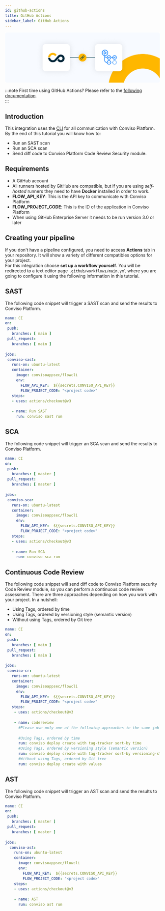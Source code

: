 ```yaml
---
id: github-actions
title: GitHub Actions
sidebar_label: GitHub Actions
---
```


<div style={{textAlign: 'center'}}>

![img](../../static/img/github-actions.png)

</div>

:::note
First time using GitHub Actions? Please refer to the [following documentation](https://docs.github.com/en/actions).  
:::

## Introduction

This integration uses the [CLI](../cli/installation) for all communication with Conviso Platform.  
By the end of this tutorial you will know how to:
- Run an SAST scan
- Run an SCA scan
- Send diff code to Conviso Platform Code Review Security module.

## Requirements
- A GitHub account
- All runners hosted by GitHub are compatible, but if you are using *self-hosted* runners they need to have **Docker** installed in order to work.
- **FLOW_API_KEY**: This is the API key to communicate with Conviso Platform
- **FLOW_PROJECT_CODE**: This is the ID of the application in Conviso Platform
- When using GitHub Enterprise Server it needs to be run version 3.0 or later

## Creating your pipeline
If you don't have a pipeline configured, you need to access **Actions** tab in your repository. It will show a variety of different compatibles options for your project.  
For this integration choose **set up a workflow yourself**. You will be redirected to a text editor page ```.github/workflows/main.yml``` where you are going to configure it using the following information in this tutorial.

### 
## SAST
The following code snippet will trigger a SAST scan and send the results to Conviso Platform.

```yml
name: CI
on:
 push:
   branches: [ main ]
 pull_request:
   branches: [ main ]

jobs:
 conviso-sast:
   runs-on: ubuntu-latest
   container:
     image: convisoappsec/flowcli
     env:
       FLOW_API_KEY:  ${{secrets.CONVISO_API_KEY}}
       FLOW_PROJECT_CODE: "<project code>"
   steps:
   - uses: actions/checkout@v3

   - name: Run SAST
     run: conviso sast run
```

## SCA
The following code snippet will trigger an SCA scan and send the results to Conviso Platform.

```yml
name: CI
on:
 push:
   branches: [ master ]
 pull_request:
   branches: [ master ]

jobs:
 conviso-sca:
   runs-on: ubuntu-latest
   container:
     image: convisoappsec/flowcli
     env:
       FLOW_API_KEY:  ${{secrets.CONVISO_API_KEY}}
       FLOW_PROJECT_CODE: "<project code>"
   steps:
   - uses: actions/checkout@v3

   - name: Run SCA
     run: conviso sca run
```

## Continuous Code Review 
The following code snippet will send diff code to Conviso Platform security Code Review module, so you can 
perform a continuous code review assessment.
There are three approaches depending on how you work with your project. In a nutshell:
- Using Tags, ordered by time
- Using Tags, ordered by versioning style (semantic version)
- Without using Tags, ordered by Git tree

```yml
name: CI
on:
 push:
   branches: [ main ]
 pull_request:
   branches: [ main ]

jobs:
 conviso-cr:
   runs-on: ubuntu-latest
   container:
     image: convisoappsec/flowcli
     env:
       FLOW_API_KEY:  ${{secrets.CONVISO_API_KEY}}
       FLOW_PROJECT_CODE: "<project code>"
   steps:
    - uses: actions/checkout@v3

    - name: codereview
      #Please use only one of the following approaches in the same job

      #Using Tags, ordered by time
      run: conviso deploy create with tag-tracker sort-by time
      #Using Tags, ordered by versioning style (semantic version)
      run: conviso deploy create with tag-tracker sort-by versioning-style
      #Without using Tags, ordered by Git tree
      run: conviso deploy create with values
```

## AST
The following code snippet will trigger an AST scan and send the results to Conviso Platform.

```yml
name: CI
on:
 push:
   branches: [ master ]
 pull_request:
   branches: [ master ]

jobs:
  conviso-ast:
    runs-on: ubuntu-latest
    container:
      image: convisoappsec/flowcli
      env:
        FLOW_API_KEY:  ${{secrets.CONVISO_API_KEY}}
        FLOW_PROJECT_CODE: "<project code>"
    steps:
    - uses: actions/checkout@v3
  
    - name: AST
      run: conviso ast run
```